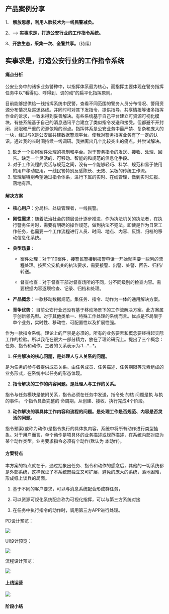 ## 产品案例分享

1、 **解放思想，利用人脸技术为一线民警减负。**

2、--> **实事求是，打造公安行业的工作指令系统。**

3、**开放生态，采集一次、全警共享。**（待续）

## 实事求是，打造公安行业的工作指令系统

#### 痛点分析

公安业务中的诸多业务警种中，以指挥体系最为核心，而指挥主要体现在警务指挥任务中以“看得见、呼得到、调的动”的扁平化指挥原则。

目前能够提供给一线指挥系统中民警，查看不同范围的警务人员分布情况、警用资源分布情况及巡逻路线。并同时可对其下发指令、提供指导，共享情报等诸多指挥作业的诉求，一致未得到妥善解决。有些系统基于自己平台建立可资源可视化模块，有些系统基于自己的消息通讯平台建立了类似指令发送和接受。但都避不开封闭、局限和严重的资源依赖的弱点。指挥体系是公安业务中最严禁、复杂和庞大的一块，经过与X是公安局共建数据警规平台。使我对警务指挥业务有了一定的认识。通过我的长时间持续一线调研。我抽离出几个比较突出的痛点。并尝试解决。

1. 缺乏一个协同案件处理的机制和平台。对于警务指令的发送、接收、处理、回告。缺乏一个灵活的、可移动、智能的和规范的信息化手段。
2. 对于工作流程的灵活与规范之间，没有一个能够轻巧、科学、规范和易于使用的用户移动应用。一线民警特别反感陈长、无效、呆板的传统工作流。
3. 管理层特别希望通过指令体系，进行下属的实时、在线管理，做到实时汇报、落地有声。

#### 解决方案

- **核心用户**：分局科、处级管理者，一线民警。

- **刚性需求**：随着法治社会的顶层设计逐步推进，作为执法机关的执法者，在执行警务任务时，需要有明确的操作规范，做到执法不犯法。即使是作为日常工作任务，也需要一个工作流程进行人员、时间、地点、内容、反馈、归档的移动信息化系统。

- **典型场景**：
  
  - 案件处理：对于110案件，接警民警接到报警电话一开始就需要一些列的流程处理。按照公安机关的执法要求，需要接警、出警、处警、回告、归档/转送。
  
  - 督查检查：对于督查干部对督查场所的不同，分不同级别的检查内容。需要根据内容逐项检查、记录、归档和处理。

- **产品概念**：一款移动数据规范。集任务、指令、动作为一体的通用解决方案。

- **竞争优势**： 目前公安行业还没有基于移动场景下的工作流解决方案。此方案属于创新领先型。对于其他类单一、特殊工作处理的系统而言。优点是不局限于单个业务，实时性、移动性、可配置性以及扩展性强。

作为一款指令系统。理论上的严禁是必须的。所有的业务要素和概念要经得起实际工作的检验。所以我花在很大一部分精力，放在了理论研究上。提出了三个概念：任务、指令和动作。三者的关系表示为:1...\*...\*。

1. **任务解决的核心问题，是处理人与人关系的问题。**

是为任务的参与者提供成员关系。由任务成员、任务描述、任务期限等元素组成的业务形式，在系统中以任务的形态体现。

2. **指令解决的工作的内容问题。是处理人与工作的关系。**

指令与任务模块是依附关系，指令必须在任务中发送，指令处 的核 问题是执 与执 的事件。 个指令具备完整的 命周期，从创建、接收、执行完成4个阶段。

3. **动作解决的事具体工作内容和流程的问题。是处理工作是否规范、内容是否灵活的问题。**

指令预案(或称为动作)是指令执行的具体执内容，系统中将所有动作进行类型抽象。对于用户而言，单个动作是项具体的业务描述或规范描述，在系统内部对应为某个动作类型。业务要求指令必须有个动作(默认为 本动作)。

#### 方案特点

本方案的特点就在于，通过抽象出任务、指令和动作的感念后，其他的一切系统都是外部系统，这样保证了本系统既独立又可扩展，避免的庞大的系统，落地困难，形成纸上谈兵的局面。

1. 基于不同的客户要求，可以与消息系统配合形成群任务，

2. 可以资源可视化系统配合称为可视化指挥，可以与第三方系统对接

3. 在任务中执行指令的动作时，调用第三方APP进行处理。

PD设计预览：

![](../../assets/images/pd-task-preview.png)

UI设计预览：

![](../../assets/images/ui-task-preview.png)

流程设计预览：

![](../../assets/images/uml-task-preview.png)

#### 上线运营

![](../../assets/images/ui-task-demo-preview.png)



#### 阶段小结
